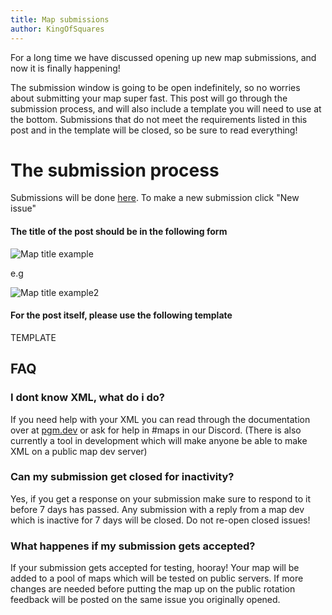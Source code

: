 ```yaml
---
title: Map submissions
author: KingOfSquares
---
```


For a long time we have discussed opening up new map submissions, and now it is finally happening!

The submission window is going to be open indefinitely, so no worries about submitting your map super fast. This post will go through the submission process, and will also include a template you will need to use at the bottom. Submissions that do not meet the requirements listed in this post and in the template will be closed, so be sure to read everything! 

# The submission process

Submissions will be done [here](https://github.com/OvercastCommunity/CommunityMaps/issues). To make a new submission click "New issue"

#### The title of the post should be in the following form

![Map title example](https://imgur.com/rTtjgK4.png)

e.g

![Map title example2](https://imgur.com/01Lfft7.png)

#### For the post itself, please use the following template

TEMPLATE

## FAQ

### I dont know XML, what do i do?

If you need help with your XML you can read through the documentation over at [pgm.dev](https://pgm.dev) or ask for help in #maps in our Discord. (There is also currently a tool in development which will make anyone be able to make XML on a public map dev server)

### Can my submission get closed for inactivity?

Yes, if you get a response on your submission make sure to respond to it before 7 days has passed. Any submission with a reply from a map dev which is inactive for 7 days will be closed. Do not re-open closed issues!

### What happenes if my submission gets accepted?
If your submission gets accepted for testing, hooray! Your map will be added to a pool of maps which will be tested on public servers. If more changes are needed before putting the map up on the public rotation feedback will be posted on the same issue you originally opened.
